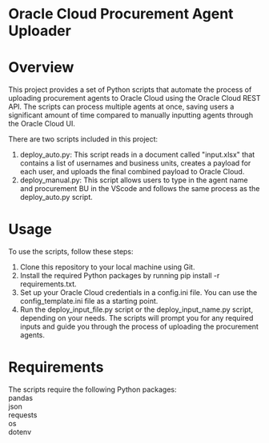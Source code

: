 # Oracle Cloud Procurement Agent Uploader


# Overview
This project provides a set of Python scripts that automate the process of uploading procurement agents to Oracle Cloud using the Oracle Cloud REST API. The scripts can process multiple agents at once, saving users a significant amount of time compared to manually inputting agents through the Oracle Cloud UI.

There are two scripts included in this project:
1. deploy_auto.py: This script reads in a document called "input.xlsx" that contains a list of usernames and business units, creates a payload for each user, and uploads the final combined payload to Oracle Cloud.
2. deploy_manual.py: This script allows users to type in the agent name and procurement BU in the VScode and follows the same process as the deploy_auto.py script.


# Usage
To use the scripts, follow these steps:
1. Clone this repository to your local machine using Git.
2. Install the required Python packages by running pip install -r requirements.txt.
3. Set up your Oracle Cloud credentials in a config.ini file. You can use the config_template.ini file as a starting point.
4. Run the deploy_input_file.py script or the deploy_input_name.py script, depending on your needs. The scripts will prompt you for any required inputs and guide you through the process of uploading the procurement agents.


# Requirements
The scripts require the following Python packages:  
pandas    
json  
requests  
os  
dotenv  
